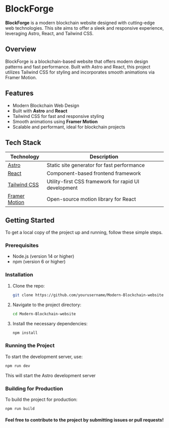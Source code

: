 # BlockForge

**BlockForge** is a modern blockchain website designed with cutting-edge web technologies. This site aims to offer a sleek and responsive experience, leveraging Astro, React, and Tailwind CSS.

## Overview

BlockForge is a blockchain-based website that offers modern design patterns and fast performance. Built with Astro and React, this project utilizes Tailwind CSS for styling and incorporates smooth animations via Framer Motion.

## Features

- Modern Blockchain Web Design
- Built with **Astro** and **React**
- Tailwind CSS for fast and responsive styling
- Smooth animations using **Framer Motion**
- Scalable and performant, ideal for blockchain projects

## Tech Stack

| Technology        | Description                                                |
|-------------------|------------------------------------------------------------|
| [Astro](https://astro.build)        | Static site generator for fast performance           |
| [React](https://reactjs.org)        | Component-based frontend framework                    |
| [Tailwind CSS](https://tailwindcss.com) | Utility-first CSS framework for rapid UI development |
| [Framer Motion](https://www.framer.com/motion/) | Open-source motion library for React              |

## Getting Started

To get a local copy of the project up and running, follow these simple steps.

### Prerequisites

- Node.js (version 14 or higher)
- npm (version 6 or higher)

### Installation

1. Clone the repo:
    ```bash
    git clone https://github.com/yourusername/Modern-Blockchain-website.git
    ```
2. Navigate to the project directory:
    ```bash
    cd Modern-Blockchain-website
    ```
3. Install the necessary dependencies:
    ```bash
    npm install
    ```

### Running the Project

To start the development server, use:

```bash
npm run dev
```
This will start the Astro development server

### Building for Production
To build the project for production:

```bash
npm run build
```

#### Feel free to contribute to the project by submitting issues or pull requests!
